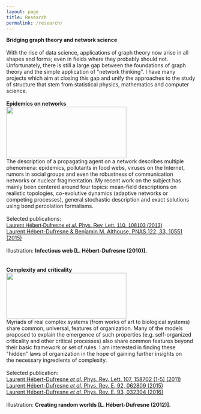 ```yaml
---
layout: page
title: Research
permalink: /research/
---
```


<div><span>
<div>
<div><strong>Bridging graph theory and network science<br></strong><br><span><span><span>With the rise of data science, applications of graph theory now arise in all shapes and forms; even in fields where they probably should not. Unfortunately, there is still a large gap between the foundations of graph theory and the simple application of "network thinking". I have many projects which aim at closing this gap and unify the approaches to the study of structure that stem from statistical physics, mathematics and computer science.<br></span></span></span></div><div><strong><br>Epidemics on networks</strong></div></div>
<div><strong><img src="https://sites.google.com/site/laurenthebertdufresne/_/rsrc/1327860258361/research/sketch.png?height=137&amp;width=320" border="0" height="137" width="320"></strong><br>
</div>
<div></div>
<div><span>The description of a propagating agent on a network describes multiple phenomena: epidemics,&nbsp;pollutants&nbsp;in food webs, viruses on the Internet, rumors in social groups and even the robustness of communication networks or nuclear fragmentation. My recent work on the subject has mainly been centered around four topics: mean-field descriptions on realistic topologies, co-evolutive dynamics (adaptive networks or competing processes), general stochastic description and exact solutions using bond percolation formalisms.<br><br>Selected publications:<br></span><a href="http://prl.aps.org/abstract/PRL/v110/i10/e108103" target="_blank" rel="nofollow"><span><font face="arial, sans-serif"><span><span><span>Laurent Hébert-Dufresne <i>et al</i>. Phys. Rev. Lett.<span>&nbsp;</span>110, 108103 (2013</span></span><span><span><font face="arial, sans-serif"><span><span><span><font face="arial, sans-serif"><span><span><span><span><span><font face="arial, sans-serif"><span><span><span>)</span></span></span></font></span></span></span></span></span></font></span></span></span></font></span></span></span></font></span></a><span><br></span></div><div><span><a href="http://www.pnas.org/content/112/33/10551.abstract" target="_blank" rel="nofollow">Laurent Hébert-Dufresne &amp; Benjamin M. Althouse, PNAS 122, 33, 10551 (2015)</a><br></span></div>
<div><span><br>
</span></div>
<div><span><span>Illustration:&nbsp;<b>Infectious web [L. Hébert-Dufresne (2010)].</b></span></span></div>
<div><span><span><b><br>
</b></span></span></div>
<div><br>
</div>
<strong>Complexity and criticality</strong></span></div>
<div><span><img src="https://sites.google.com/site/laurenthebertdufresne/_/rsrc/1327857935098/research/CreatingRandomWorlds.png?height=122&amp;width=320" border="0" height="122" width="320"></span><br>
</div>
<div><span>Myriads of real complex systems (from works of art to biological systems) share common, universal, features of organization. Many of the models proposed to explain the emergence of such properties (e.g. self-organized criticality and other critical processes) also share common features beyond their basic framework or set of rules. I am interested in finding these "hidden" laws of organization in the hope o</span><span>f gaining further insights on the&nbsp;necessary&nbsp;ingredients of complexity.<br><br></span><span><span><span>Selected publication:<br></span></span></span><a href="http://prl.aps.org/abstract/PRL/v107/i15/e158702" target="_blank" rel="nofollow"><span><span>Laurent Hébert-Dufresne <i>et al</i>. Phys. Rev. Lett.<span>&nbsp;</span>107, 158702 (1-5) (2011)</span></span></a><span><span><span><span><span><span><span><span><span><br></span></span></span><a href="http://journals.aps.org/pre/abstract/10.1103/PhysRevE.92.062809" target="_blank" rel="nofollow"><span><span>Laurent Hébert-Dufresne <i>et al</i>. Phys. Rev. E.<span> </span>92, 062809 (2015)</span></span></a><br></span></span></span></span></span><a href="http://journals.aps.org/pre/abstract/10.1103/PhysRevE.93.032304" target="_blank" rel="nofollow"><span><span>Laurent Hébert-Dufresne <i>et al</i>. Phys. Rev. E.<span> </span>93, 032304 (2016)</span></span></a></span><br><br></div>
<div><span>Illustration: <b>Creating random worlds [L. Hébert-Dufresne (2012)].</b></span></div>
